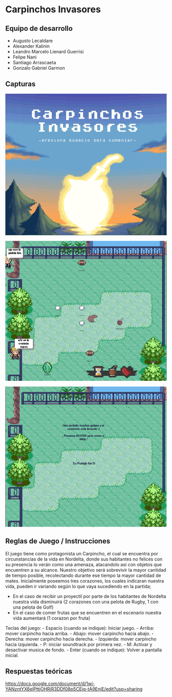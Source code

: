 # Carpinchos Invasores

## Equipo de desarrollo

- Augusto Lecaldare
- Alexander Kalinin
- Leandro Marcelo Lienard Guerrisi
- Felipe Nani
- Santiago Arrascaeta
- Gonzalo Gabriel Garmon

## Capturas

![mi foto](foto1.png)

![mi foto](foto2.png)

![mi foto](foto3.png)

## Reglas de Juego / Instrucciones

El juego tiene como protagonista un Carpincho, el cual se encuentra por circunstancias de la vida en Nordelta, donde sus habitantes no felices con su presencia lo verán como una amenaza, atacandolo así con objetos que encuentren a su alcance.
 Nuestro objetivo será sobrevivir la mayor cantidad de tiempo posible, recolectando durante ese tiempo la mayor cantidad de mates.
 Inicialmente poseemos tres corazones, los cuales indicaran nuestra vida, pueden ir variando según lo que vaya sucediendo en la partida;
  - En el caso de recibir un proyectil por parte de los habitantes de Nordelta nuestra vida disminuirá (2 corazones con una pelota de Rugby, 1 con una pelota de Golf)
  - En el caso de comer frutas que se encuentren en el escenario nuestra vida aumentará (1 corazon por fruta)

Teclas del juego:
	- Espacio (cuando se indique): Iniciar juego.
	- Arriba: mover carpincho hacia arriba.
	- Abajo: mover carpincho hacia abajo.
	- Derecha: mover carpincho hacia derecha.
	- Izquierda: mover carpincho hacia izquierda.
	- P: iniciar soundtrack por primera vez.
	- M: Activar y desactivar musica de fondo.
	- Enter (cuando se indique): Volver a pantalla inicial.
	
## Respuestas teóricas

https://docs.google.com/document/d/1wi-YANzntYX6elPttjOHRiR3DDf08p5CEjq-tA9EnjE/edit?usp=sharing
